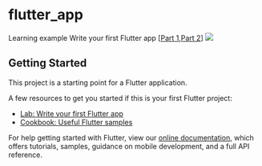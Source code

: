 # flutter_app

Learning example Write your first Flutter app [[Part 1](https://flutter.dev/docs/get-started/codelab),[Part 2](https://codelabs.developers.google.com/codelabs/first-flutter-app-pt2/)]
![](https://codelabs.developers.google.com/codelabs/first-flutter-app-pt2/img/b17de15fa7831a1c.gif)

## Getting Started



This project is a starting point for a Flutter application.

A few resources to get you started if this is your first Flutter project:

- [Lab: Write your first Flutter app](https://flutter.dev/docs/get-started/codelab)
- [Cookbook: Useful Flutter samples](https://flutter.dev/docs/cookbook)

For help getting started with Flutter, view our
[online documentation](https://flutter.dev/docs), which offers tutorials,
samples, guidance on mobile development, and a full API reference.
